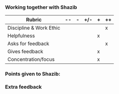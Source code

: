 ### Working together with Shazib



| Rubric                  | --  | -   | +/- | +   | ++  |
| ----------------------- | --- | --- | --- | --- | --- |
| Discipline & Work Ethic |     |     |     |     |  x  |
| Helpfulness             |     |     |     |  x  |     |
| Asks for feedback       |     |     |     |     |  x  |
| Gives feedback          |     |     |     |  x  |     |
| Concentration/focus     |     |     |     |  x  |     |

### Points given to Shazib: 

### Extra feedback